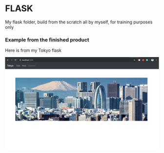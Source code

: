 # FLASK

My flask folder, build from the scratch all by myself, for training purposes only

### Example from the finished product

Here is from my Tokyo flask

![Tokyo](/Images/Tokyo.png)
